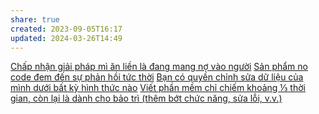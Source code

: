 ```yaml
---
share: true
created: 2023-09-05T16:17
updated: 2024-03-26T14:49
---
```

[Chấp nhận giải pháp mì ăn liền là đang mang nợ vào người](../../K%E1%BB%B9%20thu%E1%BA%ADt%20ph%E1%BA%A7n%20m%E1%BB%81m/%C4%90%C3%A1nh%20%C4%91%E1%BB%95i/Ch%E1%BA%A5p%20nh%E1%BA%ADn%20gi%E1%BA%A3i%20ph%C3%A1p%20m%C3%AC%20%C4%83n%20li%E1%BB%81n%20l%C3%A0%20%C4%91ang%20mang%20n%E1%BB%A3%20v%C3%A0o%20ng%C6%B0%E1%BB%9Di.md) 
[Sản phẩm no code đem đến sự phản hồi tức thời](./S%E1%BA%A3n%20ph%E1%BA%A9m%20no%20code%20%C4%91em%20%C4%91%E1%BA%BFn%20s%E1%BB%B1%20ph%E1%BA%A3n%20h%E1%BB%93i%20t%E1%BB%A9c%20th%E1%BB%9Di.md)
[Bạn có quyền chỉnh sửa dữ liệu của mình dưới bất kỳ hình thức nào](../../Nh%C3%A2n%20h%E1%BB%8Dc,%20kinh%20t%E1%BA%BF,%20khoa%20h%E1%BB%8Dc%20nh%E1%BA%ADn%20th%E1%BB%A9c%20trong%20CNTT/T%E1%BB%B1%20tr%E1%BB%8B%20d%E1%BB%AF%20li%E1%BB%87u/B%E1%BA%A1n%20c%C3%B3%20quy%E1%BB%81n%20ch%E1%BB%89nh%20s%E1%BB%ADa%20d%E1%BB%AF%20li%E1%BB%87u%20c%E1%BB%A7a%20m%C3%ACnh%20d%C6%B0%E1%BB%9Bi%20b%E1%BA%A5t%20k%E1%BB%B3%20h%C3%ACnh%20th%E1%BB%A9c%20n%C3%A0o.md)
[Viết phần mềm chỉ chiếm khoảng ⅓ thời gian, còn lại là dành cho bảo trì (thêm bớt chức năng, sửa lỗi, v.v.)](../../K%E1%BB%B9%20thu%E1%BA%ADt%20ph%E1%BA%A7n%20m%E1%BB%81m/Th%E1%BB%9Di%20gian%20ho%C3%A0n%20th%C3%A0nh/Vi%E1%BA%BFt%20ph%E1%BA%A7n%20m%E1%BB%81m%20ch%E1%BB%89%20chi%E1%BA%BFm%20kho%E1%BA%A3ng%20%E2%85%93%20th%E1%BB%9Di%20gian,%20c%C3%B2n%20l%E1%BA%A1i%20l%C3%A0%20d%C3%A0nh%20cho%20b%E1%BA%A3o%20tr%C3%AC%20(th%C3%AAm%20b%E1%BB%9Bt%20ch%E1%BB%A9c%20n%C4%83ng,%20s%E1%BB%ADa%20l%E1%BB%97i,%20v.v.).md)